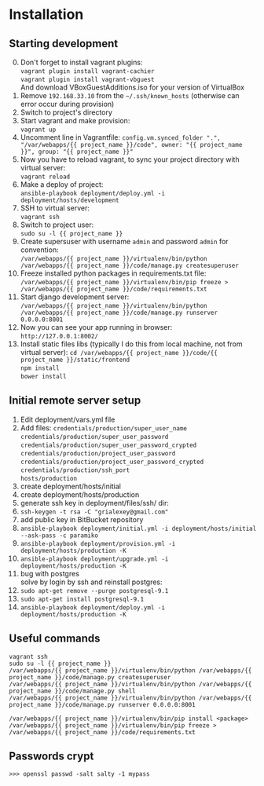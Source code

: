 Installation
============

Starting development
--------------------
0. Don't forget to install vagrant plugins:  
   `vagrant plugin install vagrant-cachier`  
   `vagrant plugin install vagrant-vbguest`  
   And download VBoxGuestAdditions.iso for your version of VirtualBox
1. Remove `192.168.33.10` from the `~/.ssh/known_hosts` (otherwise can error occur during provision)
2. Switch to project's directory
3. Start vagrant and make provision:  
   `vagrant up`
4. Uncomment line in Vagrantfile: 
   `config.vm.synced_folder ".", "/var/webapps/{{ project_name }}/code", owner: "{{ project_name }}", group: "{{ project_name }}"`
5. Now you have to reload vagrant, to sync your project directory with virtual server:  
   `vagrant reload`
6. Make a deploy of project:  
   `ansible-playbook deployment/deploy.yml -i deployment/hosts/development`
7. SSH to virtual server:  
   `vagrant ssh`
8. Switch to project user:  
   `sudo su -l {{ project_name }}`
9. Create supersuser with username `admin` and password `admin` for convention:  
   `/var/webapps/{{ project_name }}/virtualenv/bin/python /var/webapps/{{ project_name }}/code/manage.py createsuperuser`
10. Freeze installed python packages in requirements.txt file:  
    `/var/webapps/{{ project_name }}/virtualenv/bin/pip freeze > /var/webapps/{{ project_name }}/code/requirements.txt`
11. Start django development server:  
    `/var/webapps/{{ project_name }}/virtualenv/bin/python /var/webapps/{{ project_name }}/code/manage.py runserver 0.0.0.0:8001`
12. Now you can see your app running in browser:  
    `http://127.0.0.1:8002/`
13. Install static files libs (typically I do this from local machine, not from virtual server):
    `cd /var/webapps/{{ project_name }}/code/{{ project_name }}/static/frontend`  
    `npm install`  
    `bower install`


Initial remote server setup
---------------------------
1. Edit deployment/vars.yml file
2. Add files:
   `credentials/production/super_user_name`  
   `credentials/production/super_user_password`  
   `credentials/production/super_user_password_crypted`  
   `credentials/production/project_user_password`  
   `credentials/production/project_user_password_crypted`  
   `credentials/production/ssh_port`  
   `hosts/production`
3. create deployment/hosts/initial  
4. create deployment/hosts/production  
5. generate ssh key in deployment/files/ssh/ dir:  
6. `ssh-keygen -t rsa -C "grialexey@gmail.com"`  
7. add public key in BitBucket repository  
8. `ansible-playbook deployment/initial.yml -i deployment/hosts/initial --ask-pass -c paramiko`  
9. `ansible-playbook deployment/provision.yml -i deployment/hosts/production -K`  
10. `ansible-playbook deployment/upgrade.yml -i deployment/hosts/production -K`  
11. bug with postgres  
    solve by login by ssh and reinstall postgres:  
12. `sudo apt-get remove --purge postgresql-9.1`  
13. `sudo apt-get install postgresql-9.1`  
14. `ansible-playbook deployment/deploy.yml -i deployment/hosts/production -K`


Useful commands
---------------
`vagrant ssh`  
`sudo su -l {{ project_name }}`  
`/var/webapps/{{ project_name }}/virtualenv/bin/python /var/webapps/{{ project_name }}/code/manage.py createsuperuser`  
`/var/webapps/{{ project_name }}/virtualenv/bin/python /var/webapps/{{ project_name }}/code/manage.py shell`  
`/var/webapps/{{ project_name }}/virtualenv/bin/python /var/webapps/{{ project_name }}/code/manage.py runserver 0.0.0.0:8001`  

`/var/webapps/{{ project_name }}/virtualenv/bin/pip install <package>`  
`/var/webapps/{{ project_name }}/virtualenv/bin/pip freeze > /var/webapps/{{ project_name }}/code/requirements.txt`


Passwords crypt
---------------
`>>> openssl passwd -salt salty -1 mypass`